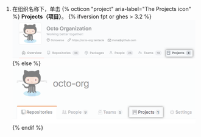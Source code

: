 1. 在组织名称下，单击
{% octicon "project" aria-label="The Projects icon" %} **Projects（项目）**。
  {% ifversion fpt or ghes > 3.2 %}
  ![组织的项目选项卡](/assets/images/help/organizations/organization-projects-tab-with-overview-tab.png)
  {% else %}
  ![组织的项目选项卡](/assets/images/help/organizations/organization-projects-tab.png)
  {% endif %}
